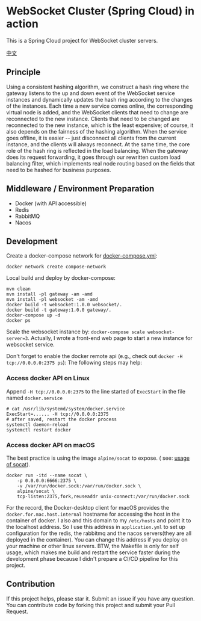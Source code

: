 # WebSocket Cluster (Spring Cloud) in action

This is a Spring Cloud project for WebSocket cluster servers.

[中文](README.md)

## Principle

Using a consistent hashing algorithm, we construct a hash ring where the gateway listens to the up and down event of the
WebSocket service instances and dynamically updates the hash ring according to the changes of the instances. Each time a
new service comes online, the corresponding virtual node is added, and the WebSocket clients that need to change are
reconnected to the new instance. Clients that need to be changed are reconnected to the new instance, which is the least
expensive; of course, it also depends on the fairness of the hashing algorithm. When the service goes offline, it is
easier -- just disconnect all clients from the current instance, and the clients will always reconnect. At the same
time, the core role of the hash ring is reflected in the load balancing. When the gateway does its request forwarding,
it goes through our rewritten custom load balancing filter, which implements real node routing based on the fields that
need to be hashed for business purposes.

## Middleware / Environment Preparation

- Docker (with API accessible)
- Redis
- RabbitMQ
- Nacos

## Development

Create a docker-compose network for [docker-compose.yml](./docker-compose.yml):

```shell
docker network create compose-network
```

Local build and deploy by docker-compose:

```shell
mvn clean
mvn install -pl gateway -am -amd
mvn install -pl websocket -am -amd
docker build -t websocket:1.0.0 websocket/.
docker build -t gateway:1.0.0 gateway/.
docker-compose up -d
docker ps
```

Scale the websocket instance by: `docker-compose scale websocket-server=3`. Actually, I wrote a front-end web page to
start a new instance for websocket service.

Don't forget to enable the docker remote api (e.g., check out `docker -H tcp://0.0.0.0:2375 ps`):
The following steps may help:

### Access docker API on Linux

Append `-H tcp://0.0.0.0:2375` to the line started of `ExecStart` in the file named `docker.service`

```shell
# cat /usr/lib/systemd/system/docker.service
ExecStart=...... -H tcp://0.0.0.0:2375
# after saved, restart the docker process
systemctl daemon-reload
systemctl restart docker
```

### Access docker API on macOS

The best practice is using the image `alpine/socat` to expose. (
see: [usage of socat](https://github.com/alpine-docker/socat#example)).

```shell
docker run -itd --name socat \
    -p 0.0.0.0:6666:2375 \
    -v /var/run/docker.sock:/var/run/docker.sock \
    alpine/socat \
    tcp-listen:2375,fork,reuseaddr unix-connect:/var/run/docker.sock
```

For the record, the Docker-desktop client for macOS provides the `docker.for.mac.host.internal` hostname for accessing
the host in the container of docker. I also and this domain to my `/etc/hosts` and point it to the localhost address. So
I use this address in `application.yml` to set up configuration for the redis, the rabbitmq and the nacos servers(they
are all deployed in the container). You can change this address if you deploy on your machine or other linux servers.
BTW, the Makefile is only for self usage, which makes me build and restart the service faster during the development
phase because I didn't prepare a CI/CD pipeline for this project.

## Contribution

If this project helps, please star it. Submit an issue if you have any question. You can contribute code by forking this
project and submit your Pull Request.